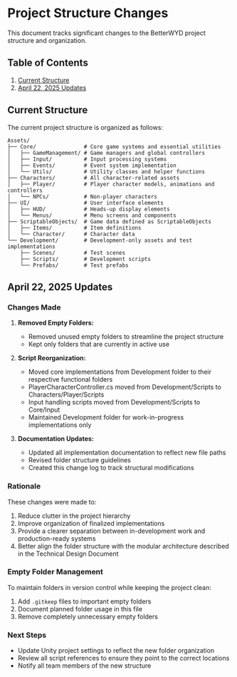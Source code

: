 # Project Structure Changes

This document tracks significant changes to the BetterWYD project structure and organization.

## Table of Contents

1. [Current Structure](#current-structure)
2. [April 22, 2025 Updates](#april-22-2025-updates)

## Current Structure

The current project structure is organized as follows:

```
Assets/
├── Core/               # Core game systems and essential utilities
│   ├── GameManagement/ # Game managers and global controllers
│   ├── Input/          # Input processing systems
│   ├── Events/         # Event system implementation
│   └── Utils/          # Utility classes and helper functions
├── Characters/         # All character-related assets
│   ├── Player/         # Player character models, animations and controllers
│   └── NPCs/           # Non-player characters
├── UI/                 # User interface elements
│   ├── HUD/            # Heads-up display elements
│   └── Menus/          # Menu screens and components
├── ScriptableObjects/  # Game data defined as ScriptableObjects
│   ├── Items/          # Item definitions
│   └── Character/      # Character data
└── Development/        # Development-only assets and test implementations
    ├── Scenes/         # Test scenes
    ├── Scripts/        # Development scripts
    └── Prefabs/        # Test prefabs
```

## April 22, 2025 Updates

### Changes Made

1. **Removed Empty Folders:**
   - Removed unused empty folders to streamline the project structure
   - Kept only folders that are currently in active use

2. **Script Reorganization:**
   - Moved core implementations from Development folder to their respective functional folders
   - PlayerCharacterController.cs moved from Development/Scripts to Characters/Player/Scripts
   - Input handling scripts moved from Development/Scripts to Core/Input
   - Maintained Development folder for work-in-progress implementations only

3. **Documentation Updates:**
   - Updated all implementation documentation to reflect new file paths
   - Revised folder structure guidelines
   - Created this change log to track structural modifications

### Rationale

These changes were made to:

1. Reduce clutter in the project hierarchy
2. Improve organization of finalized implementations 
3. Provide a clearer separation between in-development work and production-ready systems
4. Better align the folder structure with the modular architecture described in the Technical Design Document

### Empty Folder Management

To maintain folders in version control while keeping the project clean:

1. Add `.gitkeep` files to important empty folders
2. Document planned folder usage in this file
3. Remove completely unnecessary empty folders

### Next Steps

- Update Unity project settings to reflect the new folder organization
- Review all script references to ensure they point to the correct locations
- Notify all team members of the new structure
